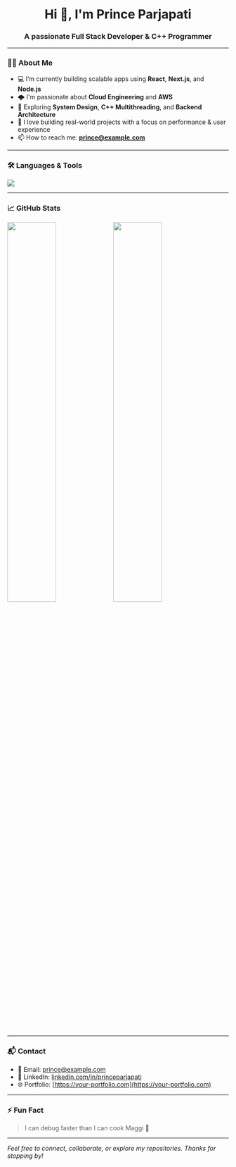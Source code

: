 <h1 align="center">Hi 👋, I'm Prince Parjapati</h1>
<h3 align="center">A passionate Full Stack Developer & C++ Programmer</h3>

---

### 👨‍💻 About Me

- 💻 I’m currently building scalable apps using **React**, **Next.js**, and **Node.js**
- 🌩️ I'm passionate about **Cloud Engineering** and **AWS**
- 🧠 Exploring **System Design**, **C++ Multithreading**, and **Backend Architecture**
- 🚀 I love building real-world projects with a focus on performance & user experience
- 📫 How to reach me: **[prince@example.com](mailto:prince@example.com)**

---

### 🛠️ Languages & Tools

<p align="left">
  <img src="https://skillicons.dev/icons?i=cpp,react,nextjs,nodejs,express,tailwind,js,ts,html,css,mysql,mongodb,git,github,linux,aws,vscode" />
</p>

---

### 📈 GitHub Stats

<p align="left">
  <img src="https://github-readme-stats.vercel.app/api?username=princeparjapati&show_icons=true&theme=radical" width="47%" />
  <img src="https://github-readme-streak-stats.herokuapp.com/?user=princeparjapati&theme=radical" width="47%" />
</p>

---

### 📬 Contact

- 📧 Email: [prince@example.com](mailto:prince@example.com)
- 💼 LinkedIn: [linkedin.com/in/princeparjapati](https://linkedin.com/in/princeparjapati)
- 🌐 Portfolio: [https://your-portfolio.com](https://your-portfolio.com)

---

### ⚡ Fun Fact
> I can debug faster than I can cook Maggi 🍜

---

*Feel free to connect, collaborate, or explore my repositories. Thanks for stopping by!*
